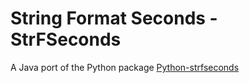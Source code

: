 # String Format Seconds - StrFSeconds

A Java port of the Python package 
[Python-strfseconds](https://github.com/remivisser/Python-strfseconds) 


